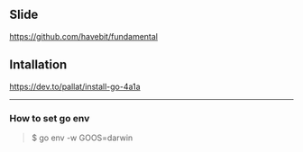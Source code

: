 ## Slide
https://github.com/havebit/fundamental

## Intallation
https://dev.to/pallat/install-go-4a1a

----
### How to set go env
>$ go env -w GOOS=darwin